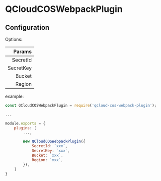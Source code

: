 # QCloudCOSWebpackPlugin

## Configuration

Options: 

| Params |
|---:|
| SecretId |
| SecretKey |
| Bucket |
| Region |

example:
```javascript
const QCloudCOSWebpackPlugin = require('qcloud-cos-webpack-plugin');

...

module.exports = {
    plugins: [
        ...,

        new QCloudCOSWebpackPlugin({
            SecretId: `xxx`,
            SecretKey: `xxx`,
            Bucket: `xxx`,
            Region: `xxx`,
        }),
    ]
}
```

